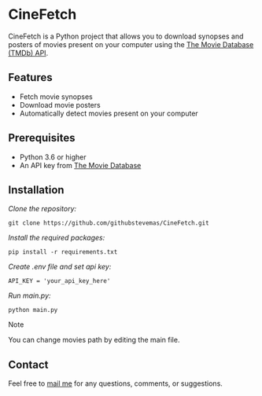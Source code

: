 # CineFetch

CineFetch is a Python project that allows you to download synopses and posters of movies present on your computer using the [The Movie Database (TMDb) API](https://www.themoviedb.org/documentation/api).

## Features

- Fetch movie synopses
- Download movie posters
- Automatically detect movies present on your computer

## Prerequisites

- Python 3.6 or higher
- An API key from [The Movie Database](https://www.themoviedb.org/documentation/api)

## Installation

*Clone the repository:*
```
git clone https://github.com/githubstevemas/CineFetch.git
```

*Install the required packages:*
```
pip install -r requirements.txt
```

*Create .env file and set api key:*
```
API_KEY = 'your_api_key_here'
```

*Run main.py:*
```
python main.py
```



> [!NOTE]
> You can change movies path by editing the main file.

## Contact
Feel free to [mail me](mailto:mas.ste@gmail.com) for any questions, comments, or suggestions.

